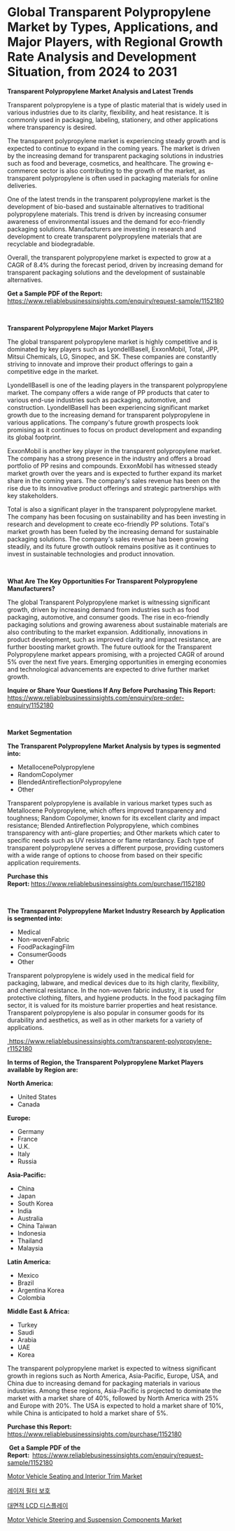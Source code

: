 <p><h1>Global Transparent Polypropylene Market by Types, Applications, and Major Players, with Regional Growth Rate Analysis and Development Situation, from 2024 to 2031</h1></p><p><strong>Transparent Polypropylene Market Analysis and Latest Trends</strong></p>
<p><p>Transparent polypropylene is a type of plastic material that is widely used in various industries due to its clarity, flexibility, and heat resistance. It is commonly used in packaging, labeling, stationery, and other applications where transparency is desired. </p><p>The transparent polypropylene market is experiencing steady growth and is expected to continue to expand in the coming years. The market is driven by the increasing demand for transparent packaging solutions in industries such as food and beverage, cosmetics, and healthcare. The growing e-commerce sector is also contributing to the growth of the market, as transparent polypropylene is often used in packaging materials for online deliveries. </p><p>One of the latest trends in the transparent polypropylene market is the development of bio-based and sustainable alternatives to traditional polypropylene materials. This trend is driven by increasing consumer awareness of environmental issues and the demand for eco-friendly packaging solutions. Manufacturers are investing in research and development to create transparent polypropylene materials that are recyclable and biodegradable.</p><p>Overall, the transparent polypropylene market is expected to grow at a CAGR of 8.4% during the forecast period, driven by increasing demand for transparent packaging solutions and the development of sustainable alternatives.</p></p>
<p><strong>Get a Sample PDF of the Report:&nbsp;</strong> <a href="https://www.reliablebusinessinsights.com/enquiry/request-sample/1152180">https://www.reliablebusinessinsights.com/enquiry/request-sample/1152180</a></p>
<p>&nbsp;</p>
<p><strong>Transparent Polypropylene Major Market Players</strong></p>
<p><p>The global transparent polypropylene market is highly competitive and is dominated by key players such as LyondellBasell, ExxonMobil, Total, JPP, Mitsui Chemicals, LG, Sinopec, and SK. These companies are constantly striving to innovate and improve their product offerings to gain a competitive edge in the market.</p><p>LyondellBasell is one of the leading players in the transparent polypropylene market. The company offers a wide range of PP products that cater to various end-use industries such as packaging, automotive, and construction. LyondellBasell has been experiencing significant market growth due to the increasing demand for transparent polypropylene in various applications. The company's future growth prospects look promising as it continues to focus on product development and expanding its global footprint.</p><p>ExxonMobil is another key player in the transparent polypropylene market. The company has a strong presence in the industry and offers a broad portfolio of PP resins and compounds. ExxonMobil has witnessed steady market growth over the years and is expected to further expand its market share in the coming years. The company's sales revenue has been on the rise due to its innovative product offerings and strategic partnerships with key stakeholders.</p><p>Total is also a significant player in the transparent polypropylene market. The company has been focusing on sustainability and has been investing in research and development to create eco-friendly PP solutions. Total's market growth has been fueled by the increasing demand for sustainable packaging solutions. The company's sales revenue has been growing steadily, and its future growth outlook remains positive as it continues to invest in sustainable technologies and product innovation.</p></p>
<p>&nbsp;</p>
<p><strong>What Are The Key Opportunities For Transparent Polypropylene Manufacturers?</strong></p>
<p><p>The global Transparent Polypropylene market is witnessing significant growth, driven by increasing demand from industries such as food packaging, automotive, and consumer goods. The rise in eco-friendly packaging solutions and growing awareness about sustainable materials are also contributing to the market expansion. Additionally, innovations in product development, such as improved clarity and impact resistance, are further boosting market growth. The future outlook for the Transparent Polypropylene market appears promising, with a projected CAGR of around 5% over the next five years. Emerging opportunities in emerging economies and technological advancements are expected to drive further market growth.</p></p>
<p><strong>Inquire or Share Your Questions If Any Before Purchasing This Report:</strong> <a href="https://www.reliablebusinessinsights.com/enquiry/pre-order-enquiry/1152180">https://www.reliablebusinessinsights.com/enquiry/pre-order-enquiry/1152180</a></p>
<p>&nbsp;</p>
<p><strong>Market Segmentation</strong></p>
<p><strong>The Transparent Polypropylene Market Analysis by types is segmented into:</strong></p>
<p><ul><li>MetallocenePolypropylene</li><li>RandomCopolymer</li><li>BlendedAntireflectionPolypropylene</li><li>Other</li></ul></p>
<p><p>Transparent polypropylene is available in various market types such as Metallocene Polypropylene, which offers improved transparency and toughness; Random Copolymer, known for its excellent clarity and impact resistance; Blended Antireflection Polypropylene, which combines transparency with anti-glare properties; and Other markets which cater to specific needs such as UV resistance or flame retardancy. Each type of transparent polypropylene serves a different purpose, providing customers with a wide range of options to choose from based on their specific application requirements.</p></p>
<p><strong>Purchase this Report:&nbsp;</strong><a href="https://www.reliablebusinessinsights.com/purchase/1152180">https://www.reliablebusinessinsights.com/purchase/1152180</a></p>
<p>&nbsp;</p>
<p><strong>The Transparent Polypropylene Market Industry Research by Application is segmented into:</strong></p>
<p><ul><li>Medical</li><li>Non-wovenFabric</li><li>FoodPackagingFilm</li><li>ConsumerGoods</li><li>Other</li></ul></p>
<p><p>Transparent polypropylene is widely used in the medical field for packaging, labware, and medical devices due to its high clarity, flexibility, and chemical resistance. In the non-woven fabric industry, it is used for protective clothing, filters, and hygiene products. In the food packaging film sector, it is valued for its moisture barrier properties and heat resistance. Transparent polypropylene is also popular in consumer goods for its durability and aesthetics, as well as in other markets for a variety of applications.</p></p>
<p><a href="https://www.reliablebusinessinsights.com/transparent-polypropylene-r1152180">&nbsp;https://www.reliablebusinessinsights.com/transparent-polypropylene-r1152180</a></p>
<p><strong>In terms of Region, the Transparent Polypropylene Market Players available by Region are:</strong></p>
<p>
    <p> <strong> North America: </strong>
        <ul>
            <li>United States</li>
            <li>Canada</li>
        </ul>
        </p> 
    <p> <strong> Europe: </strong>
        <ul>
            <li>Germany</li>
            <li>France</li>
            <li>U.K.</li>
            <li>Italy</li>
            <li>Russia</li>
        </ul>
        </p> 
    <p> <strong> Asia-Pacific: </strong>
        <ul>
            <li>China</li>
            <li>Japan</li>
            <li>South Korea</li>
            <li>India</li>
            <li>Australia</li>
            <li>China Taiwan</li>
            <li>Indonesia</li>
            <li>Thailand</li>
            <li>Malaysia</li>
        </ul>
        </p> 
    <p> <strong> Latin America: </strong>
        <ul>
            <li>Mexico</li>
            <li>Brazil</li>
            <li>Argentina Korea</li>
            <li>Colombia</li>
        </ul>
        </p> 
    <p> <strong> Middle East & Africa: </strong>
        <ul>
            <li>Turkey</li>
            <li>Saudi</li>
            <li>Arabia</li>
            <li>UAE</li>
            <li>Korea</li>
        </ul>
    </p>
    </p>
<p><p>The transparent polypropylene market is expected to witness significant growth in regions such as North America, Asia-Pacific, Europe, USA, and China due to increasing demand for packaging materials in various industries. Among these regions, Asia-Pacific is projected to dominate the market with a market share of 40%, followed by North America with 25% and Europe with 20%. The USA is expected to hold a market share of 10%, while China is anticipated to hold a market share of 5%.</p></p>
<p><strong>Purchase this Report: </strong><a href="https://www.reliablebusinessinsights.com/purchase/1152180">https://www.reliablebusinessinsights.com/purchase/1152180</a></p>
<p>&nbsp;<strong>Get a Sample PDF of the Report:&nbsp;&nbsp;</strong><a href="https://www.reliablebusinessinsights.com/enquiry/request-sample/1152180">https://www.reliablebusinessinsights.com/enquiry/request-sample/1152180</a></p>
<p><strong></strong></p>
<p><p><a href="https://github.com/shotows/Market-Research-Report-List-3/blob/main/motor-vehicle-seating-and-interior-trim-market.md">Motor Vehicle Seating and Interior Trim Market</a></p><p><a href="https://github.com/tukangkrupk/Market-Research-Report-List-1/blob/main/3390001117315.md">레이저 필터 보호</a></p><p><a href="https://github.com/mduzzalmduzzal601/Market-Research-Report-List-1/blob/main/2035542117314.md">대면적 LCD 디스플레이</a></p><p><a href="https://github.com/Sinjinluong3e0awx2m195k76/Market-Research-Report-List-3/blob/main/motor-vehicle-steering-and-suspension-components-market.md">Motor Vehicle Steering and Suspension Components Market</a></p></p>